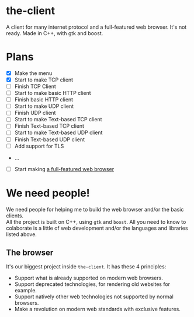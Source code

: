 # the-client

A client for many internet protocol and a full-featured web browser. It's not ready. Made in C++, with gtk and boost.

# Plans

- [x] Make the menu
- [x] Start to make TCP client
- [ ] Finish TCP Client
- [ ] Start to make basic HTTP client
- [ ] Finish basic HTTP client
- [ ] Start to make UDP client
- [ ] Finish UDP client
- [ ] Start to make Text-based TCP client
- [ ] Finish Text-based TCP client
- [ ] Start to make Text-based UDP client
- [ ] Finish Text-based UDP client
- [ ] Add support for TLS
- ...
- [ ] Start making [a full-featured web browser](browser-plans/README.md)

# We need people!

We need people for helping me to build the web browser and/or the basic clients.<br>
All the project is built on C++, using `gtk` and `boost`.
All you need to know to colaborate is a little of web development and/or the languages and libraries listed above.

## The browser

It's our biggest project inside `the-client`. It has these 4 principles:
- Support what is already supported on modern web browsers.
- Support deprecated technologies, for rendering old websites for example.
- Support natively other web technologies not supported by normal browsers.
- Make a revolution on modern web standards with exclusive features.